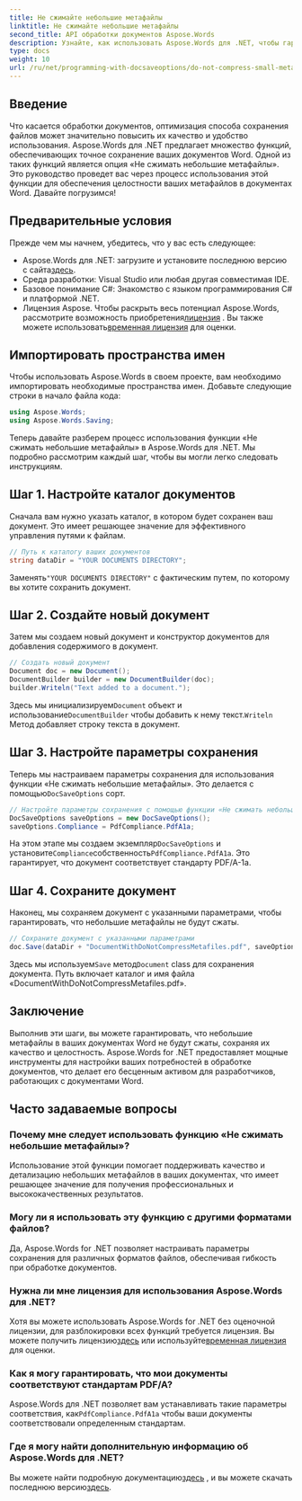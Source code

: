 ```yaml
---
title: Не сжимайте небольшие метафайлы
linktitle: Не сжимайте небольшие метафайлы
second_title: API обработки документов Aspose.Words
description: Узнайте, как использовать Aspose.Words для .NET, чтобы гарантировать, что небольшие метафайлы в документах Word не сжимаются, сохраняя их качество и целостность. Пошаговое руководство включено.
type: docs
weight: 10
url: /ru/net/programming-with-docsaveoptions/do-not-compress-small-metafiles/
---
```

## Введение

Что касается обработки документов, оптимизация способа сохранения файлов может значительно повысить их качество и удобство использования. Aspose.Words для .NET предлагает множество функций, обеспечивающих точное сохранение ваших документов Word. Одной из таких функций является опция «Не сжимать небольшие метафайлы». Это руководство проведет вас через процесс использования этой функции для обеспечения целостности ваших метафайлов в документах Word. Давайте погрузимся!

## Предварительные условия

Прежде чем мы начнем, убедитесь, что у вас есть следующее:

-  Aspose.Words для .NET: загрузите и установите последнюю версию с сайта[здесь](https://releases.aspose.com/words/net/).
- Среда разработки: Visual Studio или любая другая совместимая IDE.
- Базовое понимание C#: Знакомство с языком программирования C# и платформой .NET.
-  Лицензия Aspose. Чтобы раскрыть весь потенциал Aspose.Words, рассмотрите возможность приобретения[лицензия](https://purchase.aspose.com/buy) . Вы также можете использовать[временная лицензия](https://purchase.aspose.com/temporary-license/) для оценки.

## Импортировать пространства имен

Чтобы использовать Aspose.Words в своем проекте, вам необходимо импортировать необходимые пространства имен. Добавьте следующие строки в начало файла кода:

```csharp
using Aspose.Words;
using Aspose.Words.Saving;
```

Теперь давайте разберем процесс использования функции «Не сжимать небольшие метафайлы» в Aspose.Words для .NET. Мы подробно рассмотрим каждый шаг, чтобы вы могли легко следовать инструкциям.

## Шаг 1. Настройте каталог документов

Сначала вам нужно указать каталог, в котором будет сохранен ваш документ. Это имеет решающее значение для эффективного управления путями к файлам.

```csharp
// Путь к каталогу ваших документов
string dataDir = "YOUR DOCUMENTS DIRECTORY";
```

 Заменять`"YOUR DOCUMENTS DIRECTORY"` с фактическим путем, по которому вы хотите сохранить документ.

## Шаг 2. Создайте новый документ

Затем мы создаем новый документ и конструктор документов для добавления содержимого в документ.

```csharp
// Создать новый документ
Document doc = new Document();
DocumentBuilder builder = new DocumentBuilder(doc);
builder.Writeln("Text added to a document.");
```

 Здесь мы инициализируем`Document` объект и использование`DocumentBuilder` чтобы добавить к нему текст.`Writeln` Метод добавляет строку текста в документ.

## Шаг 3. Настройте параметры сохранения

 Теперь мы настраиваем параметры сохранения для использования функции «Не сжимать небольшие метафайлы». Это делается с помощью`DocSaveOptions` сорт.

```csharp
// Настройте параметры сохранения с помощью функции «Не сжимать небольшие метафайлы».
DocSaveOptions saveOptions = new DocSaveOptions();
saveOptions.Compliance = PdfCompliance.PdfA1a;
```

 На этом этапе мы создаем экземпляр`DocSaveOptions` и установите`Compliance`собственность`PdfCompliance.PdfA1a`. Это гарантирует, что документ соответствует стандарту PDF/A-1a.

## Шаг 4. Сохраните документ

Наконец, мы сохраняем документ с указанными параметрами, чтобы гарантировать, что небольшие метафайлы не будут сжаты.

```csharp
// Сохраните документ с указанными параметрами
doc.Save(dataDir + "DocumentWithDoNotCompressMetafiles.pdf", saveOptions);
```

 Здесь мы используем`Save` метод`Document` class для сохранения документа. Путь включает каталог и имя файла «DocumentWithDoNotCompressMetafiles.pdf».

## Заключение

Выполнив эти шаги, вы можете гарантировать, что небольшие метафайлы в ваших документах Word не будут сжаты, сохраняя их качество и целостность. Aspose.Words for .NET предоставляет мощные инструменты для настройки ваших потребностей в обработке документов, что делает его бесценным активом для разработчиков, работающих с документами Word.

## Часто задаваемые вопросы

### Почему мне следует использовать функцию «Не сжимать небольшие метафайлы»?

Использование этой функции помогает поддерживать качество и детализацию небольших метафайлов в ваших документах, что имеет решающее значение для получения профессиональных и высококачественных результатов.

### Могу ли я использовать эту функцию с другими форматами файлов?

Да, Aspose.Words for .NET позволяет настраивать параметры сохранения для различных форматов файлов, обеспечивая гибкость при обработке документов.

### Нужна ли мне лицензия для использования Aspose.Words для .NET?

 Хотя вы можете использовать Aspose.Words for .NET без оценочной лицензии, для разблокировки всех функций требуется лицензия. Вы можете получить лицензию[здесь](https://purchase.aspose.com/buy) или используйте[временная лицензия](https://purchase.aspose.com/temporary-license/) для оценки.

### Как я могу гарантировать, что мои документы соответствуют стандартам PDF/A?

 Aspose.Words для .NET позволяет вам устанавливать такие параметры соответствия, как`PdfCompliance.PdfA1a` чтобы ваши документы соответствовали определенным стандартам.

### Где я могу найти дополнительную информацию об Aspose.Words для .NET?

 Вы можете найти подробную документацию[здесь](https://reference.aspose.com/words/net/) , и вы можете скачать последнюю версию[здесь](https://releases.aspose.com/words/net/).
